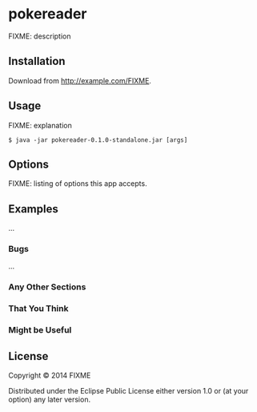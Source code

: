 # pokereader

FIXME: description

## Installation

Download from http://example.com/FIXME.

## Usage

FIXME: explanation

    $ java -jar pokereader-0.1.0-standalone.jar [args]

## Options

FIXME: listing of options this app accepts.

## Examples

...

### Bugs

...

### Any Other Sections
### That You Think
### Might be Useful

## License

Copyright © 2014 FIXME

Distributed under the Eclipse Public License either version 1.0 or (at
your option) any later version.
